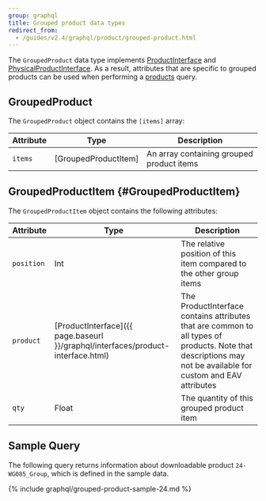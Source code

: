 ```yaml
---
group: graphql
title: Grouped product data types
redirect_from:
  - /guides/v2.4/graphql/product/grouped-product.html
---
```


The `GroupedProduct` data type implements [ProductInterface]({{page.baseurl}}/graphql/interfaces/product-interface.html) and [PhysicalProductInterface]({{page.baseurl}}/graphql/interfaces/product-interface.html#PhysicalProductInterface). As a result, attributes that are specific to grouped products can be used when performing a [products]({{page.baseurl}}/graphql/queries/products.html) query.

## GroupedProduct

The `GroupedProduct` object contains the `[items]` array:

Attribute | Type | Description
--- | --- | ---
`items` | [GroupedProductItem] | An array containing grouped product items

## GroupedProductItem {#GroupedProductItem}

The `GroupedProductItem` object contains the following attributes:

Attribute | Type | Description
--- | --- | ---
`position` | Int | The relative position of this item compared to the other group items
`product` | [ProductInterface]({{ page.baseurl }}/graphql/interfaces/product-interface.html) | The ProductInterface contains attributes that are common to all types of products. Note that descriptions may not be available for custom and EAV attributes
`qty` | Float | The quantity of this grouped product item

## Sample Query

The following query returns information about downloadable product `24-WG085_Group`, which is defined in the sample data.

{% include graphql/grouped-product-sample-24.md %}
